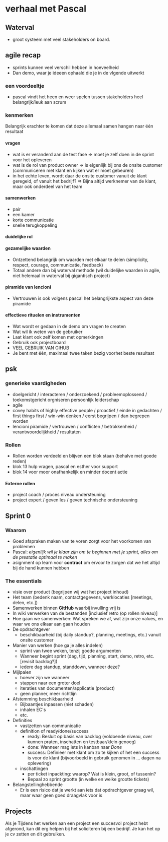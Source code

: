 # verhaal met Pascal

## Waterval

- groot systeem met veel stakeholders on board.

## agile recap

- sprints kunnen veel verschil hebben in hoeveelheid
- Dan demo, waar je ideeen ophaald die je in de vlgende uitwerkt

### een voordeeltje

- pascal vindt het heen en weer spelen tussen stakeholders heel belangrijk/leuk
aan scrum

### kenmerken

Belangrijk erachter te komen dat deze allemaal samen hangen naar één resultaat

#### vragen

- wat is er veranderd aan de test fase => moet je zelf doen in de sprint voor
het opleveren
- wat is de rol van product owner => is eigenlijk bij ons de onsite customer
(communiceren met klant en kijken wat er moet gebeuren)
- in het echte leven, wordt daar de onsite customer vanuit de klant geregeld,
of vanuit het bedrijf? => Bijna altijd werknemer van de klant, maar ook
onderdeel van het team

#### samenwerken

- pair
- een kamer
- korte communicatie
- snelle terugkoppeling

#### duidelijke rol

#### gezamelijke waarden

- Ontzettend belangrijk om waarden met elkaar te delen
(simplicity, respect, courage, communicatie, feedback)
- Totaal andere dan bij waterval methode (wil duidelijke waarden in agile,
niet helemaal in waterval bij gigantisch project)

#### piramide van lencioni

- Vertrouwen is ook volgens pascal het belangrijkste aspect van deze piramide

#### effectieve rituelen en instrumenten

- Wat wordt er gedaan in de demo om vragen te createn
- Wat wil ik weten van de gebruiker
- Laat klant ook zelf komen met opmerkingen
- Gebruik ook projectboard
- VEEL GEBRUIK VAN GIHUB
- Je bent met één, maximaal twee taken bezig voorhet beste resultaat

## psk

### generieke vaardigheden

- doelgericht
    / interacteren
    / onderzoekend
    / probleemoplossend
    / toekomstgericht
orgniseren persoonlijk leiderschap
- agile
- covey habits of highly effective people
    / proactief
    / einde in gedachten
    / first things first
    / win-win denken
    / eerst begrijpen
    / dan begrepen worden
- lencioni piramide
    / vertrouwen
    / conflicten
    / betrokkenheid
    / verantwoordelijkheid
    / resultaten

### Rollen

- Rollen worden verdeeld en blijven een blok staan (behalve met goede reden)
- blok 13 hulp vragen, pascal en esther voor support
- blok 14 voor moor onafhankelijk en minder docent actie

#### Externe rollen

- project coach
    / proces niveau ondersteuning
- project expert
    / geven les
    / geven technische ondersteuning

## Sprint 0

### Waarom

- Goed afspraken maken van te voren zorgt voor het voorkomen van problemen
- Pascal: _eigenlijk wil je klaar zijn om te beginnen met je sprint, alles om de prestatie optimaal te maken_
- asignment op learn voor **contract** om ervoor te zorgen dat we het altijd bij de hand kunnen hebben

### The essentials

- visie over product (begrijpen wij wat het project inhoud)
- Het team (bedenk naam, contactgegevens, werklocaties [meetings, delen, etc.])
- Samenwerken binnen **GitHub** waarbij invulling vrij is
- In wiki verwerken van de bestanden [inclusief retro (op rollen niveau)]
- Hoe gaan we samenwerken: Wat spreken we af, wat zijn onze values, en waar we ons elkaar aan gaan houden
- De opdrachtgever
    - beschikbaarheid (bij daily standup?, planning, meetings, etc.) vanuit onsite customer
- Manier van werken (hoe ga je alles indelen)
    - sprint van twee weken, tenzij goede argumenten
    - Wanneer begint sprint (dag, tijd, planning, start, demo, retro, etc. [revisit backlog?])
    - iedere dag standup, standdown, wanneer deze?
- Mijlpalen
    - hoever zijn we wanneer
    - stappen naar een groter doel
    - iteraties van documenten/applicatie (product)
    - geen planner, meer richtlijn
- Afstemming beschikbaarheid
    - Bijbaantjes inpassen (niet schaden)
    - inhalen EC's
    - etc.
- Definities
    - vastzetten van communicatie
    - definition of ready/done/success
        - ready: Besluit op basis van backlog (voldoende niveau, over kunnen praten, inschatten en testbaar/klein genoeg)
        - done: Wanneer mag iets in kanban naar *Done*
        - success: Definieer met klant om zo te kijken of het een success is voor de klant (bijvoorbeeld in gebruik genomen in ... dagen na oplevering)
    - inschattingen
        - per ticket inpackting: waarop? Wat is klein, groot, of tussenin?
        - Bepaal zo sprint grootte (in welke en welke grootte tickets)
- Belangstellinghebbende
    - Er is een risico dat je werkt aan iets dat opdrachtgever graag wil, maar waar geen goed draagvlak voor is 

## Projects
Als je Tijdens het werken aan een project een succesvol project hebt afgerond, kan dit erg helpen bij het soliciteren bij een bedrijf. Je kan het op je cv zetten en dit gebruiken.
